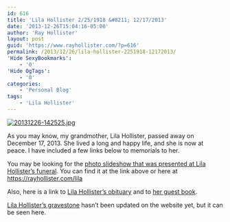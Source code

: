 ```yaml
---
id: 616
title: 'Lila Hollister 2/25/1918 &#8211; 12/17/2013'
date: '2013-12-26T15:04:16-05:00'
author: 'Ray Hollister'
layout: post
guid: 'https://www.rayhollister.com/?p=616'
permalink: /2013/12/26/lila-hollister-2251918-12172013/
'Hide SexyBookmarks':
    - '0'
'Hide OgTags':
    - '0'
categories:
    - 'Personal Blog'
tags:
    - 'Lila Hollister'
---
```


[![20131226-142525.jpg](https://www.rayhollister.com/media/2013/12/20131226-1425252.jpg)](https://www.rayhollister.com/media/2013/12/20131226-1425252.jpg)

As you may know, my grandmother, Lila Hollister, passed away on December 17, 2013. She lived a long and happy life, and she is now at peace. I have included a few links below to memorials to her.

You may be looking for the [photo slideshow that was presented at Lila Hollister’s funeral](https://rayhollister.com/lila). You can find it at the link above or here at <https://rayhollister.com/lila>

Also, here is a link to [Lila Hollister’s obituary](http://www.legacy.com/obituaries/timesunion/obituary.aspx?page=lifestory&pid=168632418) and to [her guest book](http://www.legacy.com/guestbooks/timesunion/guestbook.aspx?n=lila-hollister&pid=168632418&cid=full#sthash.knxakmOk.dpbs).

[Lila Hollister’s gravestone](http://www.findagrave.com/cgi-bin/fg.cgi?page=gr&GSln=Hollister&GSiman=1&GScid=71953&GRid=114040924&) hasn’t been updated on the website yet, but it can be seen here.